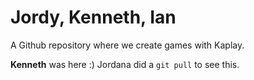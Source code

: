 # Jordy, Kenneth, Ian
A Github repository where we create games with Kaplay.

**Kenneth** was here :)
Jordana did a `git pull` to see this.

